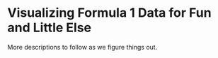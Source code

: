 # Visualizing Formula 1 Data for Fun and Little Else
More descriptions to follow as we figure things out.
